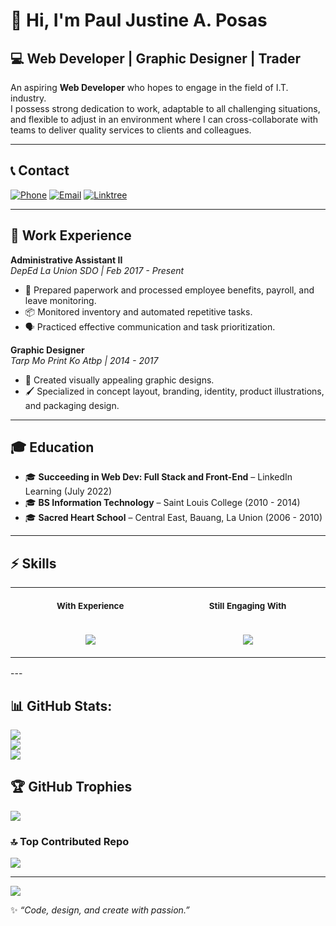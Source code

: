 

# 👋 Hi, I'm Paul Justine A. Posas

## 💻 Web Developer | Graphic Designer | Trader

An aspiring **Web Developer** who hopes to engage in the field of I.T. industry.  
I possess strong dedication to work, adaptable to all challenging situations, and flexible to adjust in an environment where I can cross-collaborate with teams to deliver quality services to clients and colleagues.

---

## 📞 Contact
[![Phone](https://img.shields.io/badge/Phone-%2B63%20976%20041%206473-blue?style=for-the-badge&logo=phone&logoColor=white)](tel:+639760416473)  [![Email](https://img.shields.io/badge/Email-pableuiposas%40gmail.com-red?style=for-the-badge&logo=gmail&logoColor=white)](mailto:pableuiposas@gmail.com)  [![Linktree](https://img.shields.io/badge/Linktree-Profile-green?style=for-the-badge&logo=linktree&logoColor=white)](https://linktr.ee/devxpaul)  

---

## 💼 Work Experience

**Administrative Assistant II**  
_DepEd La Union SDO | Feb 2017 - Present_  
- 📑 Prepared paperwork and processed employee benefits, payroll, and leave monitoring.  
- 📦 Monitored inventory and automated repetitive tasks.  
- 🗣️ Practiced effective communication and task prioritization.  

**Graphic Designer**  
_Tarp Mo Print Ko Atbp | 2014 - 2017_  
- 🎨 Created visually appealing graphic designs.  
- 🖌️ Specialized in concept layout, branding, identity, product illustrations, and packaging design.  

---

## 🎓 Education

- 🎓 **Succeeding in Web Dev: Full Stack and Front-End** – LinkedIn Learning (July 2022)  
- 🎓 **BS Information Technology** – Saint Louis College (2010 - 2014)  
- 🎓 **Sacred Heart School** – Central East, Bauang, La Union (2006 - 2010)  

---

## ⚡ Skills
<table>
<tr>
<th align="center">
<img width="441" height="1">
<p> 
<small>
With Experience
</small>
</p>
</th>
<th align="center">
<img width="441" height="1">
<p> 
<small>
Still Engaging With
</small>
</p>
</th>
</tr>
<tr>
<td>
    <p align="center">
    <a href="https://skillicons.dev">
    <img src="https://skillicons.dev/icons?i=html,css,js,bootstrap,github,mysql,ai,ps,vscode" />
  </a>
    </p>
</td>
<td>
  <p align="center">
      <a href="https://skillicons.dev">
    <img src="https://skillicons.dev/icons?i=php,laravel,react,nodejs,express,git,mongodb,webpack,tailwind,nextjs,npm,postgres,postman,py&perline=5" />
  </a>
  </p>
</td>
</tr>
</table>
---

## 📊 GitHub Stats:
![](https://github-readme-stats.vercel.app/api?username=pableuicodes&theme=tokyonight&hide_border=false&include_all_commits=false&count_private=false)<br/>
![](https://nirzak-streak-stats.vercel.app/?user=pableuicodes&theme=tokyonight&hide_border=false)<br/>
![](https://github-readme-stats.vercel.app/api/top-langs/?username=pableuicodes&theme=tokyonight&hide_border=false&include_all_commits=false&count_private=false&layout=compact)

## 🏆 GitHub Trophies
![](https://github-profile-trophy.vercel.app/?username=pableuicodes&theme=tokyonight&no-frame=false&no-bg=false&margin-w=4)

### 🔝 Top Contributed Repo
![](https://github-contributor-stats.vercel.app/api?username=pableuicodes&limit=5&theme=dark&combine_all_yearly_contributions=true)

---
[![](https://visitcount.itsvg.in/api?id=pableuicodes&icon=0&color=0)](https://visitcount.itsvg.in)

<!-- Proudly created with GPRM ( https://gprm.itsvg.in ) -->

✨ *“Code, design, and create with passion.”*  

